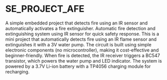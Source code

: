 # SE_PROJECT_AFE
A simple embedded project that detects fire using an IR sensor and automatically activates a fire extinguisher. 
Automatic fire detection and extinguishing system using IR sensor for quick safety response.
This is a mini project that automatically detects fire using an IR flame sensor and extinguishes it with a 3V water pump. 
The circuit is built using simple electronic components (no microcontroller), making it cost-effective and beginner-friendly.
When fire is detected, the IR receiver triggers a BC547 transistor, which powers the water pump and LED indicator. 
The system is powered by a 3.7V Li-ion battery with a TP4056 charging module for recharging.
